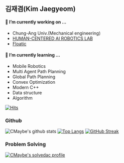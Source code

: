 ## 김재겸(Kim Jaegyeom)

#### 🔭 I’m currently working on ...
- Chung-Ang Univ.(Mechanical engineering)
- [HUMAN-CENTERED AI ROBOTICS LAB](https://hcr.yonsei.ac.kr/)
- [Floatic](https://floatic.io/ko)
#### 🌱 I’m currently learning ...
- Mobile Robotics
- Multi Agent Path Planning
- Global Path Planning
- Convex Optimization
- Modern C++
- Data structure
- Algorithm

[![Hits](https://hits.seeyoufarm.com/api/count/incr/badge.svg?url=https%3A%2F%2Fgithub.com%2FCMaybe%2Fhit-counter&count_bg=%2379C83D&title_bg=%23555555&icon=&icon_color=%23E7E7E7&title=hits&edge_flat=false)](https://hits.seeyoufarm.com)

	
### Github
![CMaybe's github stats](https://github-readme-stats.vercel.app/api?username=CMaybe&show_icons=true&hide_border=true) 
[![Top Langs](https://github-readme-stats.vercel.app/api/top-langs/?username=CMaybe&layout=compact)](https://github.com/CMaybe/github-readme-stats)
[![GitHub Streak](http://github-readme-streak-stats.herokuapp.com?user=CMaybe&hide_border=true)](https://git.io/streak-stats)

### Problem Solving
[![CMaybe's solvedac profile](http://mazassumnida.wtf/api/v2/generate_badge?boj=asbsds123)](https://solved.ac/profile/asbsds123)
